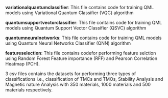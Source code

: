 **variationalquantumclassifier**: This file contains code for training QML models using Variational Quantum Classifier (VQC) algorithm

**quantumsupportvectorclassifier**: This file contains code for training QML models using Quantum Support Vector Classifier (QSVC) algorithm

**quantumneuralnetworks**: This file contains code for training QML models using Quantum Neural Networks Classifier (QNN) algorithm

**featureselection**: This file contains codefor performing feature selction using Random Forest Feature importance (RFF) and Pearson Correlation Heatmap (PCH).

3 csv files contains the datasets for performing three types of classifications i.e., classification of TMCs and TMOs, Stability Analysis and Magnetic nature Analysis with 350 materials, 1000 materials and 500 materials respectively.
